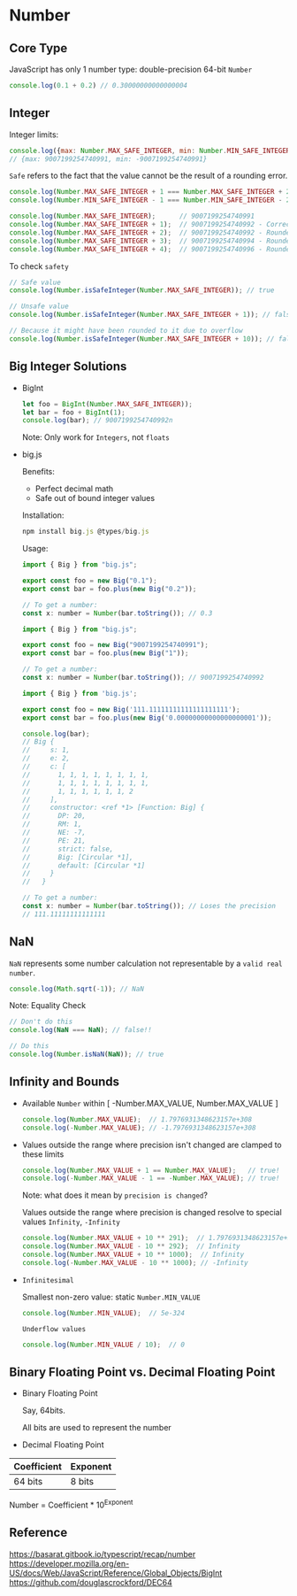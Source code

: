 # Number

## Core Type

JavaScript has only 1 number type: double-precision 64-bit `Number`

```JavaScript
console.log(0.1 + 0.2) // 0.30000000000000004
```

## Integer

Integer limits:

```JavaScript
console.log({max: Number.MAX_SAFE_INTEGER, min: Number.MIN_SAFE_INTEGER});
// {max: 9007199254740991, min: -9007199254740991}
```

`Safe` refers to the fact that the value cannot be the result of a rounding error.

```JavaScript
console.log(Number.MAX_SAFE_INTEGER + 1 === Number.MAX_SAFE_INTEGER + 2); // true!
console.log(Number.MIN_SAFE_INTEGER - 1 === Number.MIN_SAFE_INTEGER - 2); // true!

console.log(Number.MAX_SAFE_INTEGER);      // 9007199254740991
console.log(Number.MAX_SAFE_INTEGER + 1);  // 9007199254740992 - Correct
console.log(Number.MAX_SAFE_INTEGER + 2);  // 9007199254740992 - Rounded!
console.log(Number.MAX_SAFE_INTEGER + 3);  // 9007199254740994 - Rounded - correct by luck
console.log(Number.MAX_SAFE_INTEGER + 4);  // 9007199254740996 - Rounded!
```

To check `safety`

```JavaScript
// Safe value
console.log(Number.isSafeInteger(Number.MAX_SAFE_INTEGER)); // true

// Unsafe value
console.log(Number.isSafeInteger(Number.MAX_SAFE_INTEGER + 1)); // false

// Because it might have been rounded to it due to overflow
console.log(Number.isSafeInteger(Number.MAX_SAFE_INTEGER + 10)); // false
```

## Big Integer Solutions

* BigInt

  ```js
  let foo = BigInt(Number.MAX_SAFE_INTEGER));
  let bar = foo + BigInt(1);
  console.log(bar); // 9007199254740992n
  ```

  Note: Only work for `Integers`, not `floats`

* big.js

  Benefits:

  * Perfect decimal math
  * Safe out of bound integer values

  Installation:

  ```JavaScript
  npm install big.js @types/big.js
  ```

  Usage:

  ```js
  import { Big } from "big.js";
  
  export const foo = new Big("0.1");
  export const bar = foo.plus(new Big("0.2"));
  
  // To get a number:
  const x: number = Number(bar.toString()); // 0.3
  ```

  ```js
  import { Big } from "big.js";
  
  export const foo = new Big("9007199254740991");
  export const bar = foo.plus(new Big("1"));
  
  // To get a number:
  const x: number = Number(bar.toString()); // 9007199254740992
  ```

  

  ```JavaScript
  import { Big } from 'big.js';
  
  export const foo = new Big('111.11111111111111111111');
  export const bar = foo.plus(new Big('0.00000000000000000001'));
  
  console.log(bar);
  // Big {
  //     s: 1,
  //     e: 2,
  //     c: [
  //       1, 1, 1, 1, 1, 1, 1, 1,
  //       1, 1, 1, 1, 1, 1, 1, 1,
  //       1, 1, 1, 1, 1, 1, 2
  //     ],
  //     constructor: <ref *1> [Function: Big] {
  //       DP: 20,
  //       RM: 1,
  //       NE: -7,
  //       PE: 21,
  //       strict: false,
  //       Big: [Circular *1],
  //       default: [Circular *1]
  //     }
  //   }
  
  // To get a number:
  const x: number = Number(bar.toString()); // Loses the precision
  // 111.11111111111111
  ```

## NaN

`NaN` represents some number calculation not representable by a `valid real number`.

```JavaScript
console.log(Math.sqrt(-1)); // NaN
```

Note: Equality Check

```JavaScript
// Don't do this
console.log(NaN === NaN); // false!!

// Do this
console.log(Number.isNaN(NaN)); // true
```

## Infinity and Bounds

* Available `Number` within [ -Number.MAX_VALUE, Number.MAX_VALUE ] 

  ```JavaScript
  console.log(Number.MAX_VALUE);  // 1.7976931348623157e+308
  console.log(-Number.MAX_VALUE); // -1.7976931348623157e+308
  ```

* Values outside the range where precision isn't changed are clamped to these limits

  ```JavaScript
  console.log(Number.MAX_VALUE + 1 == Number.MAX_VALUE);   // true!
  console.log(-Number.MAX_VALUE - 1 == -Number.MAX_VALUE); // true!
  ```

  Note: what does it mean by `precision is changed`?

  Values outside the range where precision is changed resolve to special values `Infinity`, `-Infinity`

  ```JavaScript
  console.log(Number.MAX_VALUE + 10 ** 291);  // 1.7976931348623157e+308
  console.log(Number.MAX_VALUE - 10 ** 292);  // Infinity
  console.log(Number.MAX_VALUE + 10 ** 1000);  // Infinity
  console.log(-Number.MAX_VALUE - 10 ** 1000); // -Infinity
  ```

* `Infinitesimal`

  Smallest non-zero value: static `Number.MIN_VALUE`

  ```JavaScript
  console.log(Number.MIN_VALUE);  // 5e-324
  ```

  `Underflow values`

  ```js
  console.log(Number.MIN_VALUE / 10);  // 0
  ```

  

## Binary Floating Point vs. Decimal Floating Point

* Binary Floating Point

  Say, 64bits.

  All bits are used to represent the number

* Decimal Floating Point

| Coefficient | Exponent |
| ----------- | -------- |
| 64 bits     | 8 bits   |

Number = Coefficient * 10<sup>Exponent</sup>

## Reference 

https://basarat.gitbook.io/typescript/recap/number
https://developer.mozilla.org/en-US/docs/Web/JavaScript/Reference/Global_Objects/BigInt
https://github.com/douglascrockford/DEC64


